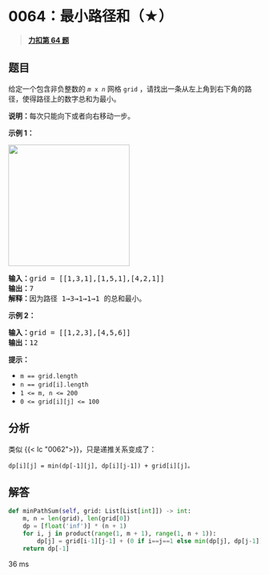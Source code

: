 # 0064：最小路径和（★）


> <u>**[力扣第 64 题](https://leetcode.cn/problems/minimum-path-sum/)**</u>

## 题目

<p>给定一个包含非负整数的 <code><em>m</em> x <em>n</em></code> 网格 <code>grid</code> ，请找出一条从左上角到右下角的路径，使得路径上的数字总和为最小。</p>

<p><strong>说明：</strong>每次只能向下或者向右移动一步。</p>



<p><strong>示例 1：</strong></p>
<img alt="" src="https://assets.leetcode.com/uploads/2020/11/05/minpath.jpg" style="width: 242px; height: 242px;" />
<pre>
<strong>输入：</strong>grid = [[1,3,1],[1,5,1],[4,2,1]]
<strong>输出：</strong>7
<strong>解释：</strong>因为路径 1→3→1→1→1 的总和最小。
</pre>

<p><strong>示例 2：</strong></p>

<pre>
<strong>输入：</strong>grid = [[1,2,3],[4,5,6]]
<strong>输出：</strong>12
</pre>



<p><strong>提示：</strong></p>

<ul>
<li><code>m == grid.length</code></li>
<li><code>n == grid[i].length</code></li>
<li><code>1 <= m, n <= 200</code></li>
<li><code>0 <= grid[i][j] <= 100</code></li>
</ul>


## 分析

类似 {{< lc "0062">}}，只是递推关系变成了：

	dp[i][j] = min(dp[-1][j], dp[i][j-1]) + grid[i][j]。

## 解答

```python
def minPathSum(self, grid: List[List[int]]) -> int:
    m, n = len(grid), len(grid[0])
    dp = [float('inf')] * (n + 1)
    for i, j in product(range(1, m + 1), range(1, n + 1)):
        dp[j] = grid[i-1][j-1] + (0 if i==j==1 else min(dp[j], dp[j-1]))
    return dp[-1]
```
36 ms
